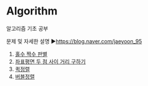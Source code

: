 # Algorithm
알고리즘 기초 공부

문제 및 자세한 설명
▶https://blog.naver.com/jaeyoon_95


1. [홀수 짝수 판별](https://github.com/jaeyun95/Algorithm/blob/master/day01.py)
2. [좌표평면 두 점 사이 거리 구하기](https://github.com/jaeyun95/Algorithm/blob/master/day02.py)
3. [퀵정렬](https://github.com/jaeyun95/Algorithm/blob/master/day03.py)
4. [버블정렬](https://github.com/jaeyun95/Algorithm/blob/master/day04.py)

